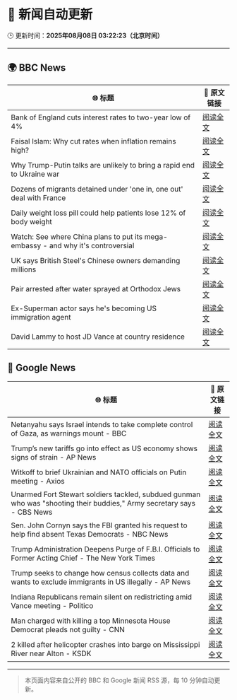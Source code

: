 # 🧠 新闻自动更新

🕒 更新时间：**2025年08月08日 03:22:23（北京时间）**

---

## 🌍 BBC News

| 🌐 标题 | 🔗 原文链接 |
|--------|-------------|
| Bank of England cuts interest rates to two-year low of 4% | [阅读全文](https://www.bbc.com/news/articles/c5yprwyxjlxo?at_medium=RSS&at_campaign=rss) |
| Faisal Islam: Why cut rates when inflation remains high? | [阅读全文](https://www.bbc.com/news/articles/cq6899yleg8o?at_medium=RSS&at_campaign=rss) |
| Why Trump-Putin talks are unlikely to bring a rapid end to Ukraine war | [阅读全文](https://www.bbc.com/news/articles/c14gkkzvpx8o?at_medium=RSS&at_campaign=rss) |
| Dozens of migrants detained under 'one in, one out' deal with France | [阅读全文](https://www.bbc.com/news/articles/ce35v0zyzvlo?at_medium=RSS&at_campaign=rss) |
| Daily weight loss pill could help patients lose 12% of body weight | [阅读全文](https://www.bbc.com/news/articles/czerly4wwwyo?at_medium=RSS&at_campaign=rss) |
| Watch: See where China plans to put its mega-embassy - and why it's controversial | [阅读全文](https://www.bbc.com/news/videos/cgjy814d367o?at_medium=RSS&at_campaign=rss) |
| UK says British Steel's Chinese owners demanding millions | [阅读全文](https://www.bbc.com/news/articles/crlzjx26p8yo?at_medium=RSS&at_campaign=rss) |
| Pair arrested after water sprayed at Orthodox Jews | [阅读全文](https://www.bbc.com/news/articles/c4gj6e23l0po?at_medium=RSS&at_campaign=rss) |
| Ex-Superman actor says he's becoming US immigration agent | [阅读全文](https://www.bbc.com/news/articles/c5yp8l3z0g5o?at_medium=RSS&at_campaign=rss) |
| David Lammy to host JD Vance at country residence | [阅读全文](https://www.bbc.com/news/articles/cgjylqlvq5xo?at_medium=RSS&at_campaign=rss) |

## 📰 Google News

| 🌐 标题 | 🔗 原文链接 |
|--------|-------------|
| Netanyahu says Israel intends to take complete control of Gaza, as warnings mount - BBC | [阅读全文](https://news.google.com/rss/articles/CBMiWkFVX3lxTE1OM2dZcU42YWFkZXh3ZC1sLXl5MVU2SFJRbi03TTJTSU9lY0VodXNNMUNqQmpvaFhNLVFxcEp0ZEdDdmxTUzJWanlnSXAzcmJyNUFMSVhRTHBzUdIBX0FVX3lxTE5sbG1wNUFWY1h3MEhjcDdodWFVLWNoUzZFekliZ0hUSVNMTG1PdklLbHRUWVV4OTVVNXY5UW9kLWJ1OWlzS3BVbFNBQS0zUlRzN2ZXUkZKZ2NmbVVjUHNn?oc=5) |
| Trump’s new tariffs go into effect as US economy shows signs of strain - AP News | [阅读全文](https://news.google.com/rss/articles/CBMiqwFBVV95cUxPVk5ZZUpxdnVWemFIQTFIQVZPekFoOENhZkFPOUZHTndKa1RNdzZhNkJTNTcwVzc4SzlPTzJlaDM3YmdXQ3N1aVFBYW4xMXIxSV90b1p3alBqb1o5MU5odjR6UWVJWjdrQlNZQ01CUlZkeVhTcDRCb0pnZ1M4aFNRWjVJdjFHb1o5S0RfdTBTVUExbTJTdjctS0Z6TWd5UGp2bjR0anF0YXhJemM?oc=5) |
| Witkoff to brief Ukrainian and NATO officials on Putin meeting - Axios | [阅读全文](https://news.google.com/rss/articles/CBMifkFVX3lxTFBiUjFjaVZ5OVRtYldSNlRZVnllRmF1cEdTRVAtakpXVWg3Rll4Z2pYVlRqc3dQM09XczAzQmNjcVZuaFFPT2pfWFJ2SGxmclBTeFNFNnlobEVfNko3djNCRWRQTldZeHhIOE1UZGZnelM3V3AyUVBFeTNZRGtDZw?oc=5) |
| Unarmed Fort Stewart soldiers tackled, subdued gunman who was "shooting their buddies," Army secretary says - CBS News | [阅读全文](https://news.google.com/rss/articles/CBMiiwFBVV95cUxQSndoaWc3X29JUW84OFVXR1RGZ0diY3ZhQnlGLS1EUmdqTnpLVHVpZFc1aEluamFHZmwwSHE5RTdJVk9qNFBqQWhQR2dsZzk4MnFzbldCa1g0VXR4bDF5ejg5ZHdBMWRnTVVMc1VBbzFUS3VLdHQyUnZXQWJXSFVkT1hIYlVIbXIwZm5V0gGQAUFVX3lxTE9JTHRKTlJjLUxLMzZvUjRacVFkVWtqVW5KdjI2MUhYZ1lYNlBfMmhfbDBqdUhtdjh0dmV3Qk80dW9vU2lpSkU4bGl5QV9uelRrZ0JSUE44VHBXM05SMmU3S25kWlVfR2tKX3FVZDZWTnV4Sl9VRVJzS21RU1dEbG4tTy1jb2FORnE5OHc1TnhGTg?oc=5) |
| Sen. John Cornyn says the FBI granted his request to help find absent Texas Democrats - NBC News | [阅读全文](https://news.google.com/rss/articles/CBMiuwFBVV95cUxQQlAxRldoamNhZkswWXpsVnoyMGdVekIwbGdYbVUzRTVuaTVNYWZpd096eF9TamM5aHAxWGoyUS00OUVIY3RWN0FCZ0szOWdITWRzc2RlLU1rUWtOZ1VJaWxLckhHOHlaUG5iX2RwWXpaN25NbXlNTllIWDdaLTBGaE40b2s0VGhfWTR6RDZta3hubmRVa0JwVUxiOXpGSzJlYzNSUGJlZlR0WGhQUUtrNm41NzMtTWQ0UG5z0gFWQVVfeXFMTkQ4X3VYeE42LVItREZfMzF0b2dUaURnQXdNMEhleUU1MEpZdFV4TTNuRHc2OGxRODZiakhqSHhCbnlVQ3M3VnF5ZlJqcUQxNUZTZENpNFE?oc=5) |
| Trump Administration Deepens Purge of F.B.I. Officials to Former Acting Chief - The New York Times | [阅读全文](https://news.google.com/rss/articles/CBMibkFVX3lxTFBQUzhwbVlBRW1vU29FZEhJN2hCUkpacGJvWHRNM1IySl9VT0xZR3JmNE5vbm1KUkx0ZWxUVXdLR3ljd3A3S1RqSlh3YXhWWUxwWDVsb040Sm8ydVkxQUd6UURFZHVzWDNEODN2LW13?oc=5) |
| Trump seeks to change how census collects data and wants to exclude immigrants in US illegally - AP News | [阅读全文](https://news.google.com/rss/articles/CBMilwFBVV95cUxOeVdKSGdkdVp4YVVCUVhCNE5hZHlydm9NX1dEVnBkVVpYc3ctTzlsOUk2eWo5VzM1M3VFdjdqRmU2Um05TUVkVUhSYTZnVWF6UlJVbDBVeVdZdy14WDhKRkZuRjBBWHUtOUQ1NEM5eDNlM0dweTQxS3JQNHV3Vnc4X1VGMzc2ZWxUTThET3FTZEJ1SXUzXzcw?oc=5) |
| Indiana Republicans remain silent on redistricting amid Vance meeting - Politico | [阅读全文](https://news.google.com/rss/articles/CBMicEFVX3lxTE9ieVlUVHdqcVhnVVNLYnhQV09Vdlc2OUN5YjhWbjRmb1FlR1J6SGMyenlEUUpVdmhwSEFYeXBrTVhXUHUyQzk1LTNHYUMtSkpmWVhIZjhjdVhfVlRiY0w3S09aVDRIOEJfTkRUM2dTR0M?oc=5) |
| Man charged with killing a top Minnesota House Democrat pleads not guilty - CNN | [阅读全文](https://news.google.com/rss/articles/CBMifEFVX3lxTE45NGNRbVRLbXhHaGxfZ2lrdDA2YkNxdDZqQUpmRUppcXR6eDZ4STFDa3NaeUhuVkt3dUlqVnJzSXFBbThEUUZjelRTTUJ2WVJjaFFaTVFqZm1DdVpCc0g0ZFB0NFN2OEdmWjVRSVF4azFjcEI3VW9aNE9zSFjSAYIBQVVfeXFMT18yMVpLMHppcDhZaGNDYll2b3ltR2FscGRRdVotNGg0bGV4RHZDVlZkOFVqbU9JcFJtblpfQTZhOFRsNHhqSWw4WDM1QnJzb3lEUDQ0MmZ2bmVkVmc1WW9YN1l2STZrY0pNb3YzdkhyUHBNdmZQQy1lWHp3YlpLcHhPZw?oc=5) |
| 2 killed after helicopter crashes into barge on Mississippi River near Alton - KSDK | [阅读全文](https://news.google.com/rss/articles/CBMi5gFBVV95cUxNNV9LeE1ILWhRNXdCNHZ3WlVHWUt2TWphMERzUUVOV0txT0pCeFZtWnlrSnJMa1lJTXZlc1A4aU9TRkJWaS1Lc3MwaGVkRm1IMVF1T1JfRkxITGozLTB1c0dlRXh0SV9uQXhhcDdWN256OV9aTFB5QmR0S0h0b1hHa2JlWllZS3BTYVlaY215ZGo1X05rcS02UnN2a2JoVUJfTWtPSGlRTFZ4eXZuRnRURWlZMXhTMFQ0ZG1DbUVQenFodF95VjJJRFQ1SjI0NmNNSFFHMmdyVUpuME9fOEZUbnpBX2dSZw?oc=5) |

---
> 本页面内容来自公开的 BBC 和 Google 新闻 RSS 源，每 10 分钟自动更新。